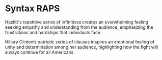 # Syntax RAPS

Hazlitt's repetitive series of infinitives creates an overwhelming feeling seeking empathy and understanding from the audience, emphasizing the frustrations and hardships that individuals face.

Hillary Clinton’s patriotic series of clauses inspires an emotional feeling of unity and determination among her audience, highlighting how the fight will always continue for all Americans.